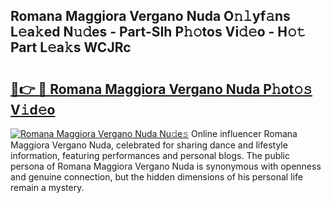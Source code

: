 ## Romana Maggiora Vergano Nuda O𝚗𝚕yf𝚊ns L𝚎a𝚔ed N𝚞𝚍es - Part-SIh P𝚑𝚘tos Vi𝚍𝚎o - H𝚘𝚝 Part L𝚎a𝚔s WCJRc

# <h2><a href="http://kf2438f.oniu.top/?m=Romana+Maggiora+Vergano+Nuda">🔗👉 🔴 Romana Maggiora Vergano Nuda P𝚑ot𝚘𝚜 V𝚒d𝚎o</a></h2>

[![Romana Maggiora Vergano Nuda Nu𝚍e𝚜](https://i.imgur.com/0qMVB7G.gif)](http://kf2438f.oniu.top/?m=Romana+Maggiora+Vergano+Nuda)
Online influencer Romana Maggiora Vergano Nuda, celebrated for sharing dance and lifestyle information, featuring performances and personal blogs. The public persona of Romana Maggiora Vergano Nuda is synonymous with openness and genuine connection, but the hidden dimensions of his personal life remain a mystery.  

